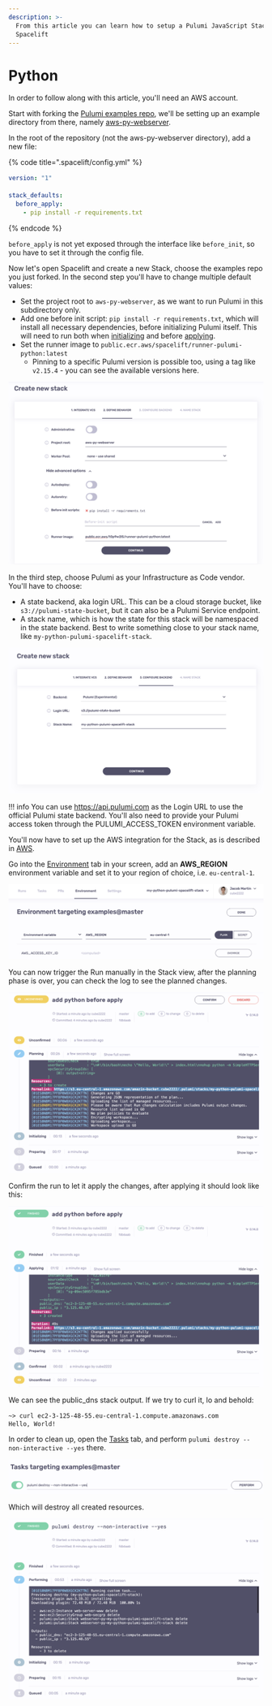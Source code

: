 ```yaml
---
description: >-
  From this article you can learn how to setup a Pulumi JavaScript Stack in
  Spacelift
---
```


# Python

In order to follow along with this article, you'll need an AWS account.

Start with forking the [Pulumi examples repo](https://github.com/pulumi/examples), we'll be setting up an example directory from there, namely [aws-py-webserver](https://github.com/pulumi/examples/tree/master/aws-py-webserver).

In the root of the repository (not the aws-py-webserver directory), add a new file:

{% code title=".spacelift/config.yml" %}
```yaml
version: "1"

stack_defaults:
  before_apply:
    - pip install -r requirements.txt
```
{% endcode %}

`before_apply` is not yet exposed through the interface like `before_init`, so you have to set it through the config file.

Now let's open Spacelift and create a new Stack, choose the examples repo you just forked. In the second step you'll have to change multiple default values:

* Set the project root to `aws-py-webserver`, as we want to run Pulumi in this subdirectory only.
* Add one before init script: `pip install -r requirements.txt`, which will install all necessary dependencies, before initializing Pulumi itself. This will need to run both when [initializing](../../../concepts/run/#initializing) and before [applying](../../../concepts/run/#applying).
* Set the runner image to `public.ecr.aws/spacelift/runner-pulumi-python:latest`&#x20;
  * Pinning to a specific Pulumi version is possible too, using a tag like `v2.15.4` - you can see the available versions here.

![Define behavior.](<../../../assets/screenshots/image (44).png>)

In the third step, choose Pulumi as your Infrastructure as Code vendor. You'll have to choose:

* A state backend, aka login URL. This can be a cloud storage bucket, like `s3://pulumi-state-bucket`, but it can also be a Pulumi Service endpoint.&#x20;
* A stack name, which is how the state for this stack will be namespaced in the state backend. Best to write something close to your stack name, like `my-python-pulumi-spacelift-stack`.

![Configure backend.](<../../../assets/screenshots/image (34).png>)

!!! info
    You can use https://api.pulumi.com as the Login URL to use the official Pulumi state backend. You'll also need to provide your Pulumi access token through the PULUMI\_ACCESS\_TOKEN environment variable.

You'll now have to set up the AWS integration for the Stack, as is described in [AWS](../../../integrations/cloud-providers/aws.md#setting-up-aws-integration).

Go into the [Environment](../../../concepts/configuration/environment.md) tab in your screen, add an **AWS\_REGION** environment variable and set it to your region of choice, i.e. `eu-central-1`.

![Configure enviornment.](<../../../assets/screenshots/image (24).png>)

You can now trigger the Run manually in the Stack view, after the planning phase is over, you can check the log to see the planned changes.

![Pending confirmation.](<../../../assets/screenshots/image (13).png>)

Confirm the run to let it apply the changes, after applying it should look like this:

![Applied](<../../../assets/screenshots/image (14).png>)

We can see the public\_dns stack output. If we try to curl it, lo and behold:

```
~> curl ec2-3-125-48-55.eu-central-1.compute.amazonaws.com
Hello, World!
```

In order to clean up, open the [Tasks](../../../concepts/run/task.md) tab, and perform `pulumi destroy --non-interactive --yes` there.

![Performing cleanup task.](<../../../assets/screenshots/image (5).png>)

Which will destroy all created resources.

![Destruction complete.](<../../../assets/screenshots/image (15).png>)

